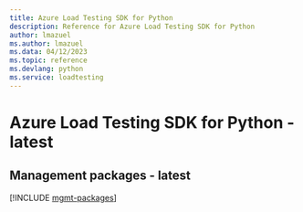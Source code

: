 ```yaml
---
title: Azure Load Testing SDK for Python
description: Reference for Azure Load Testing SDK for Python
author: lmazuel
ms.author: lmazuel
ms.data: 04/12/2023
ms.topic: reference
ms.devlang: python
ms.service: loadtesting
---
```

# Azure Load Testing SDK for Python - latest

## Management packages - latest
[!INCLUDE [mgmt-packages](load-testing-mgmt-index.md)]